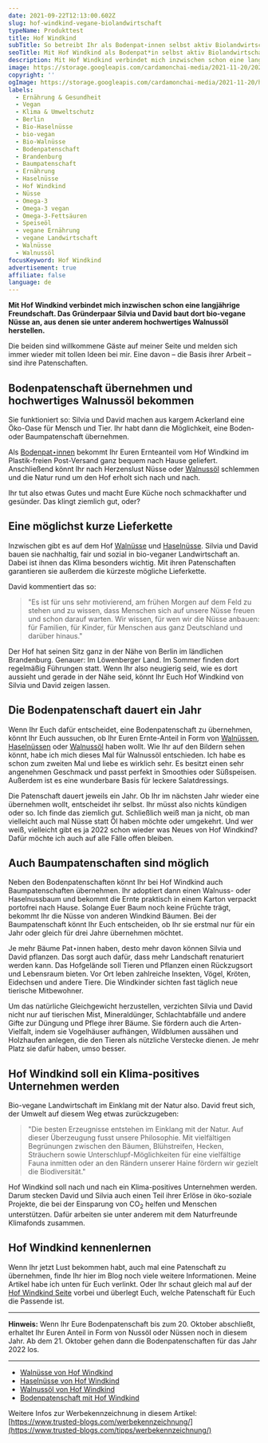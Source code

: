 ```yaml
---
date: 2021-09-22T12:13:00.602Z
slug: hof-windkind-vegane-biolandwirtschaft
typeName: Produkttest
title: Hof Windkind
subTitle: So betreibt Ihr als Bodenpat⋆innen selbst aktiv Biolandwirtschaft
seoTitle: Mit Hof Windkind als Bodenpat*in selbst aktiv Biolandwirtschaft betreiben
description: Mit Hof Windkind verbindet mich inzwischen schon eine langjährige Freundschaft. Das Gründerpaar Silvia und David baut dort bio-vegane Nüsse an, aus denen sie unter anderem hochwertiges Walnussöl herstellen.
image: https://storage.googleapis.com/cardamonchai-media/2021-11-20/2021-09-22-hof-windkind-walnussoel-3-jpg-imagine-080808_584739_1024_768/640.webp
copyright: ''
ogImage: https://storage.googleapis.com/cardamonchai-media/2021-11-20/hof-windkind-bio-vegane-landwirtschaft-fb-png-imagine-080808_5b4b3f_1200_628/640.webp
labels:
  - Ernährung & Gesundheit
  - Vegan
  - Klima & Umweltschutz
  - Berlin
  - Bio-Haselnüsse
  - bio-vegan
  - Bio-Walnüsse
  - Bodenpatenschaft
  - Brandenburg
  - Baumpatenschaft
  - Ernährung
  - Haselnüsse
  - Hof Windkind
  - Nüsse
  - Omega-3
  - Omega-3 vegan
  - Omega-3-Fettsäuren
  - Speiseöl
  - vegane Ernährung
  - vegane Landwirtschaft
  - Walnüsse
  - Walnussöl
focusKeyword: Hof Windkind
advertisement: true
affiliate: false
language: de
---
```


**Mit Hof Windkind verbindet mich inzwischen schon eine langjährige Freundschaft. Das Gründerpaar Silvia und David baut dort bio-vegane Nüsse an, aus denen sie unter anderem hochwertiges Walnussöl herstellen.**

Die beiden sind willkommene Gäste auf meiner Seite und melden sich immer wieder mit tollen Ideen bei mir. Eine davon – die Basis ihrer Arbeit – sind ihre Patenschaften.

## Bodenpatenschaft übernehmen und hochwertiges Walnussöl bekommen

Sie funktioniert so: Silvia und David machen aus kargem Ackerland eine Öko-Oase für Mensch und Tier. Ihr habt dann die Möglichkeit, eine Boden- oder Baumpatenschaft übernehmen.

Als [Bodenpat⋆innen](/2021/04/bodenpatenschaft-hof-windkind/) bekommt Ihr Euren Ernteanteil vom Hof Windkind im Plastik-freien Post-Versand ganz bequem nach Hause geliefert. Anschließend könnt Ihr nach Herzenslust Nüsse oder [Walnussöl](/2020/10/walnussoel-hof-windkind/) schlemmen und die Natur rund um den Hof erholt sich nach und nach.

Ihr tut also etwas Gutes und macht Eure Küche noch schmackhafter und gesünder. Das klingt ziemlich gut, oder?

## Eine möglichst kurze Lieferkette

Inzwischen gibt es auf dem Hof [Walnüsse](/2019/09/hof-windkind-walnuss-baum-adoptieren/) und [Haselnüsse](/2020/03/haselnuesse-hof-windkind/). Silvia und David bauen sie nachhaltig, fair und sozial in bio-veganer Landwirtschaft an. Dabei ist ihnen das Klima besonders wichtig. Mit ihren Patenschaften garantieren sie außerdem die kürzeste mögliche Lieferkette.

David kommentiert das so:

> "Es ist für uns sehr motivierend, am frühen Morgen auf dem Feld zu stehen und zu wissen, dass Menschen sich auf unsere Nüsse freuen und schon darauf warten. Wir wissen, für wen wir die Nüsse anbauen: für Familien, für Kinder, für Menschen aus ganz Deutschland und darüber hinaus."

Der Hof hat seinen Sitz ganz in der Nähe von Berlin im ländlichen Brandenburg. Genauer: Im Löwenberger Land. Im Sommer finden dort regelmäßig Führungen statt. Wenn Ihr also neugierig seid, wie es dort aussieht und gerade in der Nähe seid, könnt Ihr Euch Hof Windkind von Silvia und David zeigen lassen.

## Die Bodenpatenschaft dauert ein Jahr

Wenn Ihr Euch dafür entscheidet, eine Bodenpatenschaft zu übernehmen, könnt Ihr Euch aussuchen, ob Ihr Euren Ernte-Anteil in Form von [Walnüssen](/2019/09/hof-windkind-walnuss-baum-adoptieren/), [Haselnüssen](/2020/03/haselnuesse-hof-windkind/) oder [Walnussöl](/2020/10/walnussoel-hof-windkind/) haben wollt. Wie Ihr auf den Bildern sehen könnt, habe ich mich dieses Mal für Walnussöl entschieden. Ich habe es schon zum zweiten Mal und liebe es wirklich sehr. Es besitzt einen sehr angenehmen Geschmack und passt perfekt in Smoothies oder Süßspeisen. Außerdem ist es eine wunderbare Basis für leckere Salatdressings.

Die Patenschaft dauert jeweils ein Jahr. Ob Ihr im nächsten Jahr wieder eine übernehmen wollt, entscheidet ihr selbst. Ihr müsst also nichts kündigen oder so. Ich finde das ziemlich gut. Schließlich weiß man ja nicht, ob man vielleicht auch mal Nüsse statt Öl haben möchte oder umgekehrt. Und wer weiß, vielleicht gibt es ja 2022 schon wieder was Neues von Hof Windkind? Dafür möchte ich auch auf alle Fälle offen bleiben.

<Gallery name="hof-windkind-bio-vegane-landwirtschaft-1" />

## Auch Baumpatenschaften sind möglich

Neben den Bodenpatenschaften könnt Ihr bei Hof Windkind auch Baumpatenschaften übernehmen. Ihr adoptiert dann einen Walnuss- oder Haselnussbaum und bekommt die Ernte praktisch in einem Karton verpackt portofrei nach Hause. Solange Euer Baum noch keine Früchte trägt, bekommt Ihr die Nüsse von anderen Windkind Bäumen. Bei der Baumpatenschaft könnt Ihr Euch entscheiden, ob Ihr sie erstmal nur für ein Jahr oder gleich für drei Jahre übernehmen möchtet.

Je mehr Bäume Pat⋆innen haben, desto mehr davon können Silvia und David pflanzen. Das sorgt auch dafür, dass mehr Landschaft renaturiert werden kann. Das Hofgelände soll Tieren und Pflanzen einen Rückzugsort und Lebensraum bieten. Vor Ort leben zahlreiche Insekten, Vögel, Kröten, Eidechsen und andere Tiere. Die Windkinder sichten fast täglich neue tierische Mitbewohner.

Um das natürliche Gleichgewicht herzustellen, verzichten Silvia und David nicht nur auf tierischen Mist, Mineraldünger, Schlachtabfälle und andere Gifte zur Düngung und Pflege ihrer Bäume. Sie fördern auch die Arten-Vielfalt, indem sie Vogelhäuser aufhängen, Wildblumen aussähen und Holzhaufen anlegen, die den Tieren als nützliche Verstecke dienen. Je mehr Platz sie dafür haben, umso besser.

## Hof Windkind soll ein Klima-positives Unternehmen werden

Bio-vegane Landwirtschaft im Einklang mit der Natur also. David freut sich, der Umwelt auf diesem Weg etwas zurückzugeben:

> "Die besten Erzeugnisse entstehen im Einklang mit der Natur. Auf dieser Überzeugung fusst unsere Philosophie. Mit vielfältigen Begrünungen zwischen den Bäumen, Blühstreifen, Hecken, Sträuchern sowie Unterschlupf-Möglichkeiten für eine vielfältige Fauna inmitten oder an den Rändern unserer Haine fördern wir gezielt die Biodiversität."

Hof Windkind soll nach und nach ein Klima-positives Unternehmen werden. Darum stecken David und Silvia auch einen Teil ihrer Erlöse in öko-soziale Projekte, die bei der Einsparung von CO<sub>2</sub> helfen und Menschen unterstützen. Dafür arbeiten sie unter anderem mit dem Naturfreunde Klimafonds zusammen.

## Hof Windkind kennenlernen

Wenn Ihr jetzt Lust bekommen habt, auch mal eine Patenschaft zu übernehmen, finde Ihr hier im Blog noch viele weitere Informationen. Meine Artikel habe ich unten für Euch verlinkt. Oder Ihr schaut gleich mal auf der [Hof Windkind Seite](https://www.hofwindkind.com/info/alle-produkte.html) vorbei und überlegt Euch, welche Patenschaft für Euch die Passende ist.

---

**Hinweis:** Wenn Ihr Eure Bodenpatenschaft bis zum 20. Oktober abschließt, erhaltet Ihr Euren Anteil in Form von Nussöl oder Nüssen noch in diesem Jahr. Ab dem 21. Oktober gehen dann die Bodenpatenschaften für das Jahr 2022 los.

---

- [Walnüsse von Hof Windkind](/2019/09/hof-windkind-walnuss-baum-adoptieren/)
- [Haselnüsse von Hof Windkind](/2020/03/haselnuesse-hof-windkind/)
- [Walnussöl von Hof Windkind](/2020/10/walnussoel-hof-windkind/)
- [Bodenpatenschaft mit Hof Windkind](/2021/04/bodenpatenschaft-hof-windkind/)

<Gallery name="hof-windkind-bio-vegane-landwirtschaft-2" />

Weitere Infos zur Werbekennzeichnung in diesem Artikel: [https://www.trusted-blogs.com/werbekennzeichnung/](https://www.trusted-blogs.com/tipps/werbekennzeichnung/)
